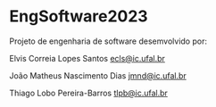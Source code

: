 # EngSoftware2023
Projeto de engenharia de software desemvolvido por:

Elvis Correia Lopes Santos    ecls@ic.ufal.br

João Matheus Nascimento Dias jmnd@ic.ufal.br

Thiago Lobo Pereira-Barros   tlpb@ic.ufal.br
 
